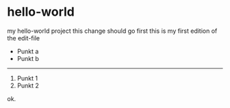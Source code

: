 # hello-world
my hello-world project
this change should go first
this is my first edition of the edit-file

* Punkt a
* Punkt b

---

1. Punkt 1
1. Punkt 2

ok.

